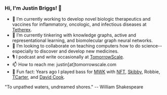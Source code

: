 ### Hi, I'm Justin Briggs! 👋

- 🦠 I’m currently working to develop novel biologic therapeutics and vaccines for inflammatory, oncologic, and infectious diseases at [Tetherex](http://tetherex.com).
- 🔭 I’m currently tinkering with knowledge graphs, active and representational learning, and biomolecular graph neural networks.
- 👯 I’m looking to collaborate on teaching computers how to do science--especially to discover and develop new medicines.
- 🎙 I podcast and write occasionally at [TomorrowScale](https://tomorrowscale.com).
- 📫 How to reach me: justin[at]tomorrowscale.com
- 🎸 Fun fact: Years ago I played bass for [MWK](https://en.wikipedia.org/wiki/Midwest_Kings) with [NFT](https://sitstrings.com/artists/neal-tiemann-devil-driver), [Skibby](https://concord.com/roster/andy-skib/), Robbie, [TCarter](https://musicrow.com/2020/06/travis-carter-joins-big-loud-management-team/), and [David Cook](https://www.davidcookofficial.com/).

"To unpathed waters, undreamed shores." -- William Shakespeare
